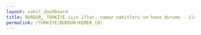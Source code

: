 ```yaml
---
layout: vakit_dashboard
title: BURDUR, TÜRKİYE için iftar, namaz vakitleri ve hava durumu - ilçe/eyalet seç
permalink: /TÜRKİYE/BURDUR/KEMER_(B)
---
```


<script type="text/javascript">
  var GLOBAL_COUNTRY = 'TÜRKİYE';
  var GLOBAL_CITY = 'BURDUR';
  var GLOBAL_STATE = 'KEMER_(B)';
  var lat = 72;
  var lon = 21;
</script>
